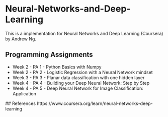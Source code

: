 # Neural-Networks-and-Deep-Learning
This is a implementation for Neural Networks and Deep Learning (Coursera) by Andrew Ng.
## Programming Assignments
<ul>
<li>	Week 2 - PA 1 - Python Basics with Numpy</li>
<li>	Week 2 - PA 2 - Logistic Regression with a Neural Network mindset </li>
<li>	Week 3 - PA 3 - Planar data classification with one hidden layer</li>
 <li>	Week 4 - PA 4 - Building your Deep Neural Network: Step by Step</li>
<li>	Week 4 - PA 5 - Deep Neural Network for Image Classification: Application</li>

 </ul>
## References
https://www.coursera.org/learn/neural-networks-deep-learning

